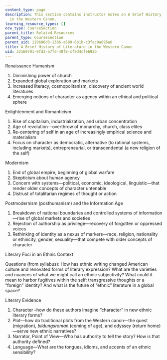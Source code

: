 ```yaml
---
content_type: page
description: This section contains instructor notes on A Brief History of Literature
  in the Western Canon.
learning_resource_types: []
ocw_type: CourseSection
parent_title: Related Resources
parent_type: CourseSection
parent_uid: 119606d3-1306-a589-6b1b-c3fac9a895a0
title: A Brief History of Literature in the Western Canon
uid: 32169701-6fd3-a7fd-40f8-cf9d4cfe692b
---
```


Renaissance Humanism

1.  Diminishing power of church
2.  Expanded global exploration and markets
3.  Increased literacy, cosmopolitanism, discovery of ancient world literatures
4.  Emerging notions of character as agency within an ethical and political sphere

Enlightenment and Romanticism

1.  Rise of capitalism, industrialization, and urban concentration
2.  Age of revolution—overthrow of monarchy, church, class elites
3.  Re-centering of self in an age of increasingly empirical science and materialism
4.  Focus on character as democratic, alternative (to rational systems, including markets), entrepreneurial, or transcendental (a new religion of the self)

Modernism

1.  End of global empire, beginning of global warfare
2.  Skepticism about human agency
3.  Concern with systems—political, economic, ideological, linguistic—that render older concepts of character untenable
4.  Distrust of totalitarian regimes of thought or action

Postmodernism (posthumanism) and the Information Age

1.  Breakdown of national boundaries and controlled systems of information—rise of global markets and societies
2.  Rejection of authorship as privilege—recovery of forgotten or oppressed voices
3.  Rethinking of identity as a nexus of markers—race, religion, nationality or ethnicity, gender, sexuality—that compete with older concepts of character

Literary Foci in an Ethnic Context

Questions (from syllabus): How has ethnic writing changed American culture and renovated forms of literary expression? What are the varieties and nuances of what we might call an ethnic subjectivity? What could it mean to harbor fugitives within the self: transgressive thoughts or a “foreign” identity? And what is the future of “ethnic” literature in a global space?

Literary Evidence

1.  Character –how do these authors imagine “character” in new ethnic literary forms?
2.  Plot—how do traditional plots from the Western canon—the quest (migration), _bildungsroman_ (coming of age), and odyssey (return home)—serve new ethnic narratives?
3.  Narrator, Point of View—Who has authority to tell the story? How is that authority defined?
4.  Language—What are the tongues, idioms, and accents of an ethnic sensibility?